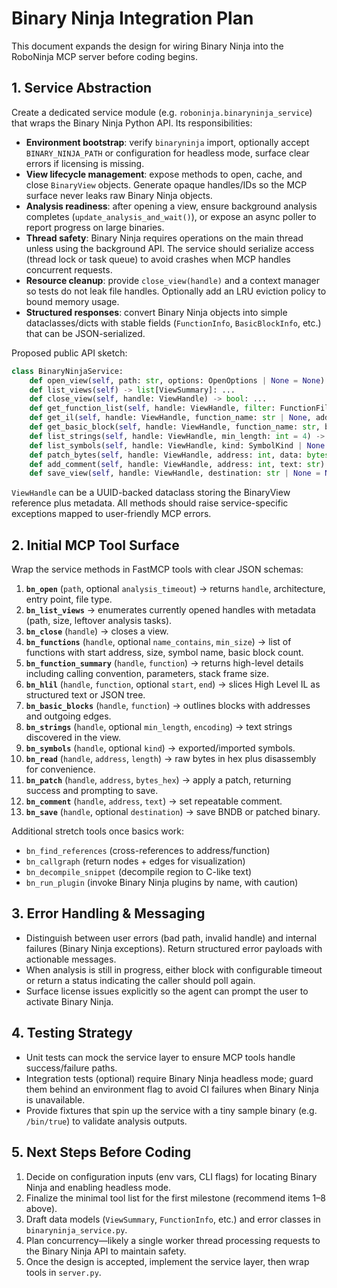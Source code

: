 # Binary Ninja Integration Plan

This document expands the design for wiring Binary Ninja into the RoboNinja MCP server before coding begins.

## 1. Service Abstraction

Create a dedicated service module (e.g. `roboninja.binaryninja_service`) that wraps the Binary Ninja Python API. Its responsibilities:

- **Environment bootstrap**: verify `binaryninja` import, optionally accept `BINARY_NINJA_PATH` or configuration for headless mode, surface clear errors if licensing is missing.
- **View lifecycle management**: expose methods to open, cache, and close `BinaryView` objects. Generate opaque handles/IDs so the MCP surface never leaks raw Binary Ninja objects.
- **Analysis readiness**: after opening a view, ensure background analysis completes (`update_analysis_and_wait()`), or expose an async poller to report progress on large binaries.
- **Thread safety**: Binary Ninja requires operations on the main thread unless using the background API. The service should serialize access (thread lock or task queue) to avoid crashes when MCP handles concurrent requests.
- **Resource cleanup**: provide `close_view(handle)` and a context manager so tests do not leak file handles. Optionally add an LRU eviction policy to bound memory usage.
- **Structured responses**: convert Binary Ninja objects into simple dataclasses/dicts with stable fields (`FunctionInfo`, `BasicBlockInfo`, etc.) that can be JSON-serialized.

Proposed public API sketch:

```python
class BinaryNinjaService:
    def open_view(self, path: str, options: OpenOptions | None = None) -> ViewHandle: ...
    def list_views(self) -> list[ViewSummary]: ...
    def close_view(self, handle: ViewHandle) -> bool: ...
    def get_function_list(self, handle: ViewHandle, filter: FunctionFilter | None = None) -> list[FunctionInfo]: ...
    def get_il(self, handle: ViewHandle, function_name: str | None, address: int | None, level: ILLevel) -> ILResult: ...
    def get_basic_block(self, handle: ViewHandle, function_name: str, block_index: int) -> BasicBlockInfo: ...
    def list_strings(self, handle: ViewHandle, min_length: int = 4) -> list[StringInfo]: ...
    def list_symbols(self, handle: ViewHandle, kind: SymbolKind | None = None) -> list[SymbolInfo]: ...
    def patch_bytes(self, handle: ViewHandle, address: int, data: bytes) -> PatchResult: ...
    def add_comment(self, handle: ViewHandle, address: int, text: str) -> bool: ...
    def save_view(self, handle: ViewHandle, destination: str | None = None) -> SaveResult: ...
```

`ViewHandle` can be a UUID-backed dataclass storing the BinaryView reference plus metadata. All methods should raise service-specific exceptions mapped to user-friendly MCP errors.

## 2. Initial MCP Tool Surface

Wrap the service methods in FastMCP tools with clear JSON schemas:

1. **`bn_open`** (`path`, optional `analysis_timeout`) → returns `handle`, architecture, entry point, file type.
2. **`bn_list_views`** → enumerates currently opened handles with metadata (path, size, leftover analysis tasks).
3. **`bn_close`** (`handle`) → closes a view.
4. **`bn_functions`** (`handle`, optional `name_contains`, `min_size`) → list of functions with start address, size, symbol name, basic block count.
5. **`bn_function_summary`** (`handle`, `function`) → returns high-level details including calling convention, parameters, stack frame size.
6. **`bn_hlil`** (`handle`, `function`, optional `start`, `end`) → slices High Level IL as structured text or JSON tree.
7. **`bn_basic_blocks`** (`handle`, `function`) → outlines blocks with addresses and outgoing edges.
8. **`bn_strings`** (`handle`, optional `min_length`, `encoding`) → text strings discovered in the view.
9. **`bn_symbols`** (`handle`, optional `kind`) → exported/imported symbols.
10. **`bn_read`** (`handle`, `address`, `length`) → raw bytes in hex plus disassembly for convenience.
11. **`bn_patch`** (`handle`, `address`, `bytes_hex`) → apply a patch, returning success and prompting to save.
12. **`bn_comment`** (`handle`, `address`, `text`) → set repeatable comment.
13. **`bn_save`** (`handle`, optional `destination`) → save BNDB or patched binary.

Additional stretch tools once basics work:
- `bn_find_references` (cross-references to address/function)
- `bn_callgraph` (return nodes + edges for visualization)
- `bn_decompile_snippet` (decompile region to C-like text)
- `bn_run_plugin` (invoke Binary Ninja plugins by name, with caution)

## 3. Error Handling & Messaging

- Distinguish between user errors (bad path, invalid handle) and internal failures (Binary Ninja exceptions). Return structured error payloads with actionable messages.
- When analysis is still in progress, either block with configurable timeout or return a status indicating the caller should poll again.
- Surface license issues explicitly so the agent can prompt the user to activate Binary Ninja.

## 4. Testing Strategy

- Unit tests can mock the service layer to ensure MCP tools handle success/failure paths.
- Integration tests (optional) require Binary Ninja headless mode; guard them behind an environment flag to avoid CI failures when Binary Ninja is unavailable.
- Provide fixtures that spin up the service with a tiny sample binary (e.g. `/bin/true`) to validate analysis outputs.

## 5. Next Steps Before Coding

1. Decide on configuration inputs (env vars, CLI flags) for locating Binary Ninja and enabling headless mode.
2. Finalize the minimal tool list for the first milestone (recommend items 1–8 above).
3. Draft data models (`ViewSummary`, `FunctionInfo`, etc.) and error classes in `binaryninja_service.py`.
4. Plan concurrency—likely a single worker thread processing requests to the Binary Ninja API to maintain safety.
5. Once the design is accepted, implement the service layer, then wrap tools in `server.py`.
